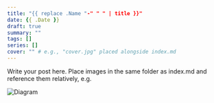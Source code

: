 ```yaml
---
title: "{{ replace .Name "-" " " | title }}"
date: {{ .Date }}
draft: true
summary: ""
tags: []
series: []
cover: "" # e.g., "cover.jpg" placed alongside index.md
---
```


Write your post here. Place images in the same folder as index.md and reference them relatively, e.g.

![Diagram](diagram.png)
